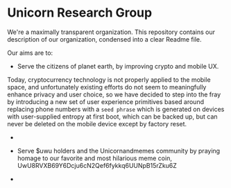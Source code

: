 # Unicorn Research Group
We're a maximally transparent organization.  This repository contains our description of our organization, condensed into a clear Readme file.  

Our aims are to:

* Serve the citizens of planet earth, by improving crypto and mobile UX.

Today, cryptocurrency technology is not properly applied to the mobile space, and unfortunately existing efforts do not seem to meaningfully enhance privacy and user choice, so we have decided to step into the fray by introducing a new set of user experience primitives based around replacing phone numbers with a `seed phrase` which is generated on devices with user-supplied entropy at first boot, which can be backed up, but can never be deleted on the mobile device except by factory reset.

* 

* Serve $uwu holders and the Unicornandmemes community by praying homage to our favorite and most hilarious meme coin, UwU8RVXB69Y6Dcju6cN2Qef6fykkq6UUNpB15rZku6Z


* 


